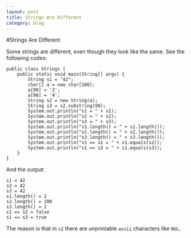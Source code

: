 ```yaml
---
layout: post
title: Strings Are Different
category: blog
---
```

#Strings Are Different

Some strings are different, even though they look like the same. See the following codes:


    public class Strings {
    	public static void main(String[] args) {
    		String s1 = "42";
    		char[] a = new char[100];
    		a[99] = '2';
    		a[98] = '4';
    		String s2 = new String(a);
    		String s3 = s2.substring(98);
    		System.out.println("s1 = " + s1);
    		System.out.println("s2 = " + s2);
    		System.out.println("s3 = " + s3);
    		System.out.println("s1.length() = " + s1.length());
    		System.out.println("s2.length() = " + s2.length());
    		System.out.println("s3.length() = " + s3.length());
    		System.out.println("s1 == s2 = " + s1.equals(s2));
    		System.out.println("s1 == s3 = " + s1.equals(s3));
    	}
    }
    
And the output: 

    s1 = 42
    s2 = 42
    s3 = 42
    s1.length() = 2
    s2.length() = 100
    s3.length() = 2
    s1 == s2 = false
    s1 == s3 = true

The reason is that in `s2` there are unprintable `ascii` characters like `NUL`.